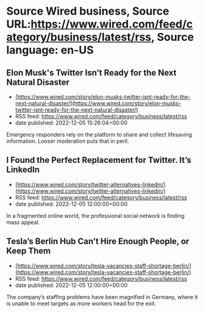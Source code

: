 # Source Wired business, Source URL:https://www.wired.com/feed/category/business/latest/rss, Source language: en-US

## Elon Musk's Twitter Isn’t Ready for the Next Natural Disaster
 - [https://www.wired.com/story/elon-musks-twitter-isnt-ready-for-the-next-natural-disaster/](https://www.wired.com/story/elon-musks-twitter-isnt-ready-for-the-next-natural-disaster/)
 - RSS feed: https://www.wired.com/feed/category/business/latest/rss
 - date published: 2022-12-05 15:26:04+00:00

Emergency responders rely on the platform to share and collect lifesaving information. Looser moderation puts that in peril.

## I Found the Perfect Replacement for Twitter. It’s LinkedIn
 - [https://www.wired.com/story/twitter-alternatives-linkedin/](https://www.wired.com/story/twitter-alternatives-linkedin/)
 - RSS feed: https://www.wired.com/feed/category/business/latest/rss
 - date published: 2022-12-05 12:00:00+00:00

In a fragmented online world, the professional social network is finding mass appeal.

## Tesla’s Berlin Hub Can’t Hire Enough People, or Keep Them
 - [https://www.wired.com/story/tesla-vacancies-staff-shortage-berlin/](https://www.wired.com/story/tesla-vacancies-staff-shortage-berlin/)
 - RSS feed: https://www.wired.com/feed/category/business/latest/rss
 - date published: 2022-12-05 12:00:00+00:00

The company’s staffing problems have been magnified in Germany, where it is unable to meet targets as more workers head for the exit.
